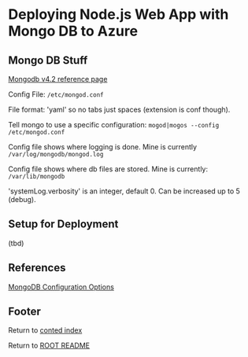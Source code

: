 # Deploying Node.js Web App with Mongo DB to Azure

## Mongo DB Stuff

[Mongodb v4.2 reference page](https://www.mongodb.com/docs/v4.2/reference/configuration-options/)

Config File: `/etc/mongod.conf`

File format: 'yaml' so no tabs just spaces (extension is conf though).

Tell mongo to use a specific configuration: `mogod|mogos --config /etc/mongod.conf`

Config file shows where logging is done. Mine is currently `/var/log/mongodb/mongod.log`

Config file shows where db files are stored. Mine is currently: `/var/lib/mongodb`

'systemLog.verbosity' is an integer, default 0. Can be increased up to 5 (debug).

## Setup for Deployment

(tbd)

## References

[MongoDB Configuration Options](https://docs.mongodb.org/manual/reference/configuraiton-options)

## Footer

Return to [conted index](./conted-index.html)

Return to [ROOT README](../README.html)

